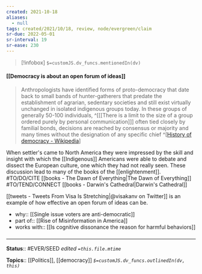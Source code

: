 ```yaml
---
created: 2021-10-18
aliases:
  - null
tags: created/2021/10/18, review, node/evergreen/claim
sr-due: 2022-05-01
sr-interval: 19
sr-ease: 230
---
```

> [!infobox]
`$=customJS.dv_funcs.mentionedIn(dv)`

#### [[Democracy is about an open forum of ideas]] 

> Anthropologists have identified forms of proto-democracy that date back to small bands of hunter-gatherers that predate the establishment of agrarian, sedentary societies and still exist virtually unchanged in isolated indigenous groups today. In these groups of generally 50-100 individuals,
> ^[[[There is a limit to the size of a group ordered purely by personal communication]]]
> often tied closely by familial bonds, decisions are reached by consensus or majority and many times without the designation of any specific chief
> ^[[History of democracy - Wikipedia](https://en.wikipedia.org/wiki/History_of_democracy)]

When settler's came to North America they were impressed by the skill and insight with which the [[Indigenous]] Americans were able to debate and dissect the European culture, one which they had not really seen. These discussion lead to many of the books of the [[enlightenment]].
#TO/DO/CITE [[books - The Dawn of Everything|The Dawn of Everything]]
#TO/TEND/CONNECT [[books - Darwin's Cathedral|Darwin's Cathedral]]

[[tweets - Tweets From Visa Is Stretching|@visakanv on Twitter]] is an example of how effective an open forum of ideas can be. 

- why:: [[Single issue voters are anti-democratic]]
- part of:: [[Rise of Misinformation in America]]
- works with:: [[Is cognitive dissonance the reason for harmful behaviors]]

### <hr class="footnote"/>

**Status**:: #EVER/SEED
*edited `=this.file.mtime`*

**Topics**:: [[Politics]], [[democracy]]
*`$=customJS.dv_funcs.outlinedIn(dv, this)`*
